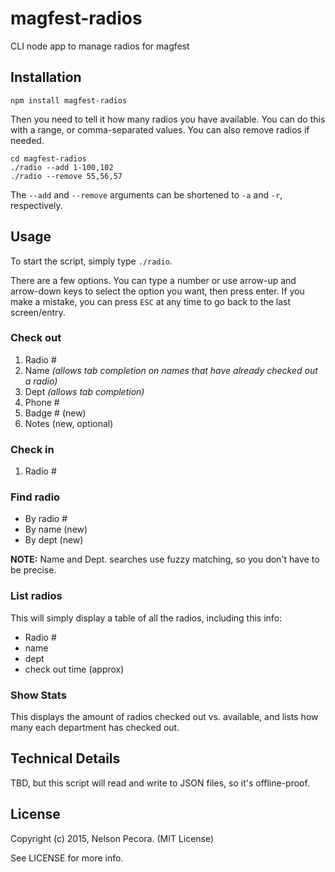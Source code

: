 # magfest-radios

CLI node app to manage radios for magfest

## Installation

```
npm install magfest-radios
```

Then you need to tell it how many radios you have available. You can do this with a range, or comma-separated values. You can also remove radios if needed.

```
cd magfest-radios
./radio --add 1-100,102
./radio --remove 55,56,57
```

The `--add` and `--remove` arguments can be shortened to `-a` and `-r`, respectively.

## Usage

To start the script, simply type `./radio`.

There are a few options. You can type a number or use arrow-up and arrow-down keys to select the option you want, then press enter. If you make a mistake, you can press `ESC` at any time to go back to the last screen/entry.

### Check out

1. Radio #
2. Name _(allows tab completion on names that have already checked out a radio)_
3. Dept _(allows tab completion)_
4. Phone #
5. Badge # (new)
6. Notes (new, optional)

### Check in

1. Radio #

### Find radio

* By radio #
* By name (new)
* By dept (new)

**NOTE:** Name and Dept. searches use fuzzy matching, so you don't have to be precise.

### List radios

This will simply display a table of all the radios, including this info:

* Radio #
* name
* dept
* check out time (approx)

### Show Stats

This displays the amount of radios checked out vs. available, and lists how many each department has checked out.

## Technical Details

TBD, but this script will read and write to JSON files, so it's offline-proof.

## License

Copyright (c) 2015, Nelson Pecora. (MIT License)

See LICENSE for more info.